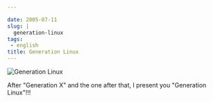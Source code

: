 ```yaml
---

date: 2005-07-11
slug: |
  generation-linux
tags:
 - english
title: Generation Linux
---
```


![Generation Linux](http://photos23.flickr.com/25223071_641b0d90a1.jpg)

After "Generation X" and the one after that, I present you "Generation
Linux"!!!
